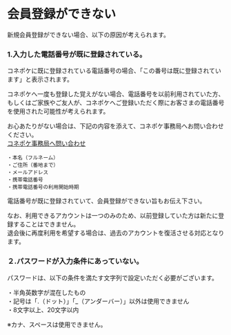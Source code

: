 # 会員登録ができない

新規会員登録ができない場合、以下の原因が考えられます。

### 1.入力した電話番号が既に登録されている。

コネポケに既に登録されている電話番号の場合、「この番号は既に登録されています」と表示されます。

コネポケへ一度も登録した覚えがない場合、電話番号を以前利用されていた方、もしくはご家族やご友人が、コネポケへご登録いただく際にお客さまの電話番号を使用された可能性が考えられます。

お心あたりがない場合は、下記の内容を添えて、コネポケ事務局へお問い合わせください。  
[コネポケ事務局へ問い合わせ](mailto:support@conepoke.com)

    ・本名（フルネーム）  
    ・ご住所（番地まで）  
    ・メールアドレス  
    ・携帯電話番号  
    ・携帯電話番号の利用開始時期  

  電話番号が既に登録されていて、会員登録ができない旨もお伝え下さい。 

なお、利用できるアカウントは一つのみのため、以前登録していた方は新たに登録することはできません。  
退会後に再度利用を希望する場合は、過去のアカウントを復活させる対応となります。

### ２.パスワードが入力条件にあっていない。

パスワードは、以下の条件を満たす文字列で設定いただく必要がございます。

   ・半角英数字が混在したもの  
   ・記号は「.（ドット）」「_（アンダーバー）」以外は使用できません  
   ・8文字以上、20文字以内  

   ※カナ、スペースは使用できません。
